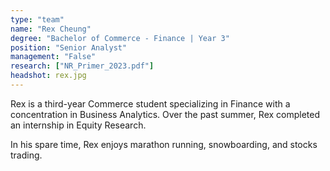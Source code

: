 ```yaml
---
type: "team"
name: "Rex Cheung"
degree: "Bachelor of Commerce - Finance | Year 3"
position: "Senior Analyst"
management: "False"
research: ["NR_Primer_2023.pdf"]
headshot: rex.jpg
---
```


Rex is a third-year Commerce student specializing in Finance with a concentration in Business Analytics. Over the past summer, Rex completed an internship in Equity Research.

In his spare time, Rex enjoys marathon running, snowboarding, and stocks trading.
